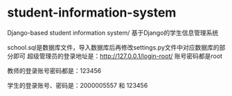 # student-information-system
Django-based student information system/
基于Django的学生信息管理系统

school.sql是数据库文件，导入数据库后再修改settings.py文件中对应数据库的部分即可
超级管理员的登录地址是：http://127.0.0.1/login-root/
账号密码都是root

教师的登录账号密码都是：123456

学生的登录账号、密码是：2000005557 和 123456
